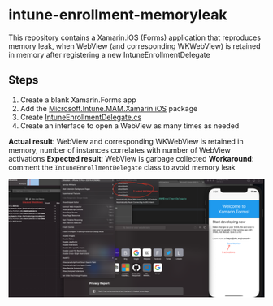 # intune-enrollment-memoryleak

This repository contains a Xamarin.iOS (Forms) application that reproduces memory leak, when WebView (and corresponding WKWebView) is retained in memory after registering a new IntuneEnrollmentDelegate

## Steps

1. Create a blank Xamarin.Forms app
1. Add the [Microsoft.Intune.MAM.Xamarin.iOS](https://www.nuget.org/packages/Microsoft.Intune.MAM.Xamarin.iOS/) package
1. Create [IntuneEnrollmentDelegate.cs](/testFormsAppWithProfiler.iOS/IntuneEnrollmentDelegate.cs)
1. Create an interface to open a WebView as many times as needed

**Actual result**: WebView and corresponding WKWebView is retained in memory, number of instances correlates with number of WebView activations
**Expected result**: WebView is garbage collected
**Workaround**: comment the `IntuneEnrollmentDelegate` class to avoid memory leak

![Image](SolutionItems/XamarinFormsiOS.InTune.MemoryLeak.png)
